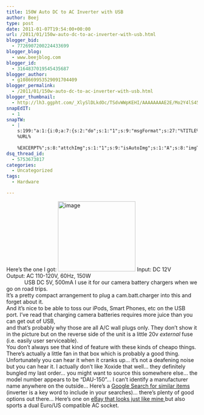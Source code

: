 ```yaml
---
title: 150W Auto DC to AC Inverter with USB
author: Beej
type: post
date: 2011-01-07T19:54:00+00:00
url: /2011/01/150w-auto-dc-to-ac-inverter-with-usb.html
blogger_bid:
  - 7726907200224433699
blogger_blog:
  - www.beejblog.com
blogger_id:
  - 3164837019545435687
blogger_author:
  - g108669953529091704409
blogger_permalink:
  - /2011/01/150w-auto-dc-to-ac-inverter-with-usb.html
blogger_thumbnail:
  - http://lh3.ggpht.com/_XlySlDLkdOc/TSdvWWpKEHI/AAAAAAAAE2E/Mo2Y4lS45ZA/image%5B3%5D.png?imgmax=800
snapEdIT:
  - 1
snapTW:
  - |
    s:199:"a:1:{i:0;a:7:{s:2:"do";s:1:"1";s:9:"msgFormat";s:27:"%TITLE%
    %URL%
    
    %EXCERPT%";s:8:"attchImg";s:1:"1";s:9:"isAutoImg";s:1:"A";s:8:"imgToUse";s:0:"";s:9:"isAutoURL";s:1:"A";s:8:"urlToUse";s:0:"";}}";
dsq_thread_id:
  - 5753673817
categories:
  - Uncategorized
tags:
  - Hardware

---
```

Here’s the one I got: <a href="http://www.xoxide.com/150w-acpower-inverter-usb.html" target="_blank"><img style="background-image: none; border-right-width: 0px; padding-left: 0px; padding-right: 0px; display: inline; border-top-width: 0px; border-bottom-width: 0px; border-left-width: 0px; padding-top: 0px" title="image" border="0" alt="image" src="http://lh3.ggpht.com/_XlySlDLkdOc/TSdvWWpKEHI/AAAAAAAAE2E/Mo2Y4lS45ZA/image%5B3%5D.png?imgmax=800" width="204" height="184" /></a> Input: DC 12V   
Output: AC 110-120V, 60Hz, 150W   
&#160;&#160;&#160;&#160;&#160;&#160;&#160;&#160;&#160;&#160;&#160; USB DC 5V, 500mA I use it for our camera battery chargers when we go on road trips.   
It&#8217;s a pretty compact arrangement to plug a cam.batt.charger into this and forget about it.   
And it&#8217;s nice to be able to toss our iPods, Smart Phones, etc on the USB port. I&#8217;ve read that charging camera batteries requires more juice than you can get out of USB,   
and that&#8217;s probably why those are all A/C wall plugs only. They don&#8217;t show it in the picture but on the reverse side of the unit is a little 20v _external_ fuse (i.e. easily user serviceable).   
You don&#8217;t always see that kind of feature with these kinds of cheapo things. There&#8217;s actually a little fan in that box which is probably a good thing.   
Unfortunately you can hear it when it cranks up&#8230; it&#8217;s not a deafening noise but you can hear it. I actually don’t like Xoxide that well… they definitely bungled my last order… you might want to source this somewhere else… the model number appears to be “DAU-150”… I can’t identify a manufacturer name anywhere on the outside… Here’s a <a href="http://www.google.com/webhp#q=150w+inverter+usb&hl=en&tbs=shop:1,p_ord:p" target="_blank">Google Search for similar items</a> (inverter is a key word to include in your searches)… there’s plenty of good options out there… Here’s one on <a href="http://cgi.ebay.com/ws/eBayISAPI.dll?ViewItem&item=230517351522#vi-content" target="_blank">eBay that looks just like mine </a>but also sports a dual Euro/US compatible AC socket.